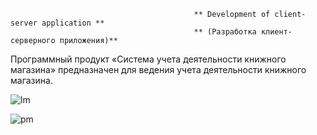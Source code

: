                                              ** Development of client- server application **
                                             ** (Разработка клиент-серверного приложения)**

Программный продукт «Система учета деятельности книжного магазина» предназначен для ведения учета деятельности книжного магазина.


![lm](https://cloud.githubusercontent.com/assets/22240217/21758803/ed6351fc-d660-11e6-8899-c144f5e29099.jpg)


![pm](https://cloud.githubusercontent.com/assets/22240217/21758805/f1c25180-d660-11e6-9cab-08853b07caaa.jpg)
